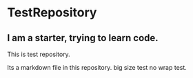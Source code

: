 # TestRepository
## I am a starter, trying to learn code. 

This is test repository.

Its a markdown file in this repository.	
big size test
no wrap test.
